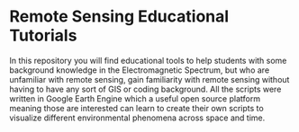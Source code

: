 # Remote Sensing Educational Tutorials

In this repository you will find educational tools to help students with some background knowledge in the Electromagnetic Spectrum, but who are unfamiliar with remote
sensing, gain familiarity with remote sensing without having to have any sort of GIS or coding background. All the scripts were written in Google Earth Engine
which a useful open source platform meaning those are interested can learn to create their own scripts to visualize different environmental phenomena across space and time.


